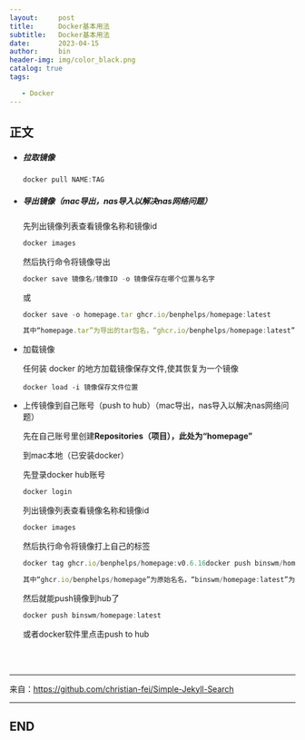 ```yaml
---
layout:     post
title:      Docker基本用法
subtitle:   Docker基本用法
date:       2023-04-15
author:     bin
header-img: img/color_black.png
catalog: true
tags:

   - Docker
---
```




## 正文



- ##### 拉取镜像

  ```jsx
  docker pull NAME:TAG
  ```

- ##### 导出镜像（mac导出，nas导入以解决nas网络问题）

  先列出镜像列表查看镜像名称和镜像id

  ```jsx
  docker images
  ```

  然后执行命令将镜像导出

  ```jsx
  docker save 镜像名/镜像ID -o 镜像保存在哪个位置与名字
  ```

  或

  ```jsx
  docker save -o homepage.tar ghcr.io/benphelps/homepage:latest
  ```

  ```jsx
  其中“homepage.tar”为导出的tar包名，“ghcr.io/benphelps/homepage:latest”为镜像名称
  ```

- 加载镜像

  任何装 docker 的地方加载镜像保存文件,使其恢复为一个镜像

  ```
  docker load -i 镜像保存文件位置
  ```

- 上传镜像到自己账号（push to hub）（mac导出，nas导入以解决nas网络问题）

  先在自己账号里创建**Repositories（项目），此处为“homepage”**

  到mac本地（已安装docker）

  先登录docker hub账号

  ```jsx
  docker login
  ```

  列出镜像列表查看镜像名称和镜像id

  ```jsx
  docker images
  ```

  然后执行命令将镜像打上自己的标签

  ```jsx
  docker tag ghcr.io/benphelps/homepage:v0.6.16docker push binswm/homepage:latest binswm/homepage:latest
  ```

  ```jsx
  其中“ghcr.io/benphelps/homepage”为原始名名，“binswm/homepage:latest”为新名
  ```

  然后就能push镜像到hub了

  ```jsx
  docker push binswm/homepage:latest
  ```

  或者docker软件里点击push to hub



<br>

<br>





---



来自：https://github.com/christian-fei/Simple-Jekyll-Search



---

## END
